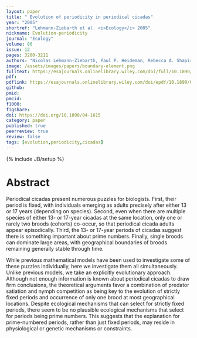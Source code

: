 ```yaml
---
layout: paper
title: " Evolution of periodicity in periodical cicadas"
year: "2005"
shortref: "Lehmann-Ziebarth et al. <i>Ecology</i> 2005"
nickname: Evolution-periodicity
journal: "Ecology"
volume: 86
issue: 12
pages: 3200-3211
authors: "Nicolas Lehmann-Ziebarth, Paul P. Heideman, Rebecca A. Shapiro, Sonia L. Stoddart, Chien Ching, Lilian Hsiao, Gordon R. Stephenson, Paul A. Milewski, Anthony R. Ives"
image: /assets/images/papers/boundary-element.png
fulltext: https://esajournals.onlinelibrary.wiley.com/doi/full/10.1890/04-1615
pdf: 
pdflink: https://esajournals.onlinelibrary.wiley.com/doi/epdf/10.1890/04-1615
github: 
pmid: 
pmcid: 
f1000: 
figshare: 
doi: https://doi.org/10.1890/04-1615
category: paper
published: true
peerreview: true
review: false
tags: [evolution,periodicity,cicadas]
---
```

{% include JB/setup %}

# Abstract 

Periodical cicadas present numerous puzzles for biologists. First, their period is fixed, with individuals emerging as adults precisely after either 13 or 17 years (depending on species). Second, even when there are multiple species of either 13- or 17-year cicadas at the same location, only one or rarely two broods (cohorts) co-occur, so that periodical cicada adults appear episodically. Third, the 13- or 17-year periods of cicadas suggest there is something important about prime numbers. Finally, single broods can dominate large areas, with geographical boundaries of broods remaining generally stable through time.

While previous mathematical models have been used to investigate some of these puzzles individually, here we investigate them all simultaneously. Unlike previous models, we take an explicitly evolutionary approach. Although not enough information is known about periodical cicadas to draw firm conclusions, the theoretical arguments favor a combination of predator satiation and nymph competition as being key to the evolution of strictly fixed periods and occurrence of only one brood at most geographical locations. Despite ecological mechanisms that can select for strictly fixed periods, there seem to be no plausible ecological mechanisms that select for periods being prime numbers. This suggests that the explanation for prime-numbered periods, rather than just fixed periods, may reside in physiological or genetic mechanisms or constraints.
